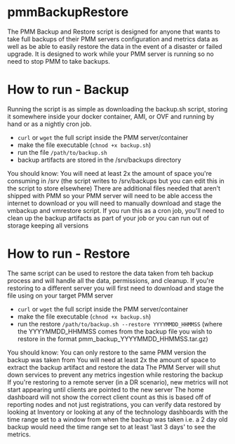 # pmmBackupRestore
The PMM Backup and Restore script is designed for anyone that wants to take full backups of their PMM servers configuration and metrics data as well as be able to easily restore the data in the event of a disaster or failed upgrade.  It is designed to work while your PMM server is running so no need to stop PMM to take backups. 

# How to run - Backup
Running the script is as simple as downloading the backup.sh script, storing it somewhere inside your docker container, AMI, or OVF and running by hand or as a nightly cron job. 
* `curl` or `wget` the full script inside the PMM server/container
* make the file executable (`chnod +x backup.sh`)
* run the file `/path/to/backup.sh`
* backup artifacts are stored in the /srv/backups directory

You should know:
You will need at least 2x the amount of space you're consuming in /srv (the script writes to /srv/backups but you can edit this in the script to store elsewhere)
There are additional files needed that aren't shipped with PMM so your PMM server will need to be able access the internet to download or you will need to manually download and stage the vmbackup and vmrestore script. 
If you run this as a cron job, you'll need to clean up the backup artifacts as part of your job or you can run out of storage keeping all versions


# How to run - Restore
The same script can be used to restore the data taken from teh backup process and will handle all the data, permissions, and cleanup.  If you're restoring to a different server you will first need to download and stage the file using on your target PMM server
* `curl` or `wget` the full script inside the PMM server/container
* make the file executable (`chnod +x backup.sh`)
* run the restore `/path/to/backup.sh --restore YYYYMMDD_HHMMSS` (where the YYYYMMDD_HHMMSS comes from the backup file you wish to restore in the format pmm_backup_YYYYMMDD_HHMMSS.tar.gz)

You should know:
You can only restore to the same PMM version the backup was taken from
You will need at least 2x the amount of space to extract the backup artifact and restore the data
The PMM Server will shut down services to prevent any metrics ingestion while restoring the backup
If you're restoring to a remote server (in a DR scenario), new metrics will not start appearing until clients are pointed to the new server
The home dashboard will not show the correct client count as this is based off of reporting nodes and not just registrations, you can verify data restored by looking at Inventory or looking at any of the technology dashboards with the time range set to a window from when the backup was taken i.e. a 2 day old backup would need the time range set to at least 'last 3 days' to see the metrics.  
